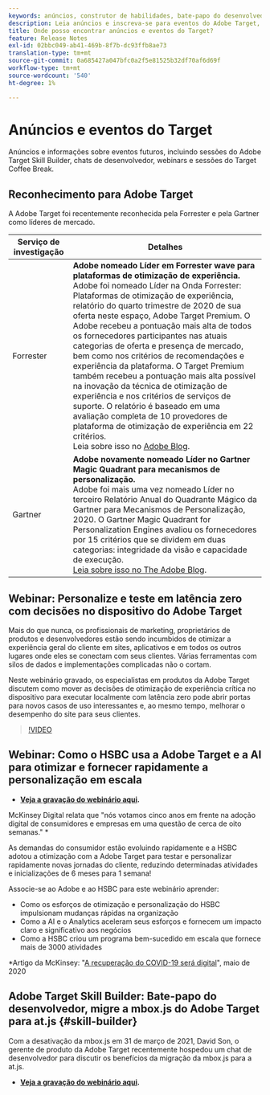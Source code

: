 ```yaml
---
keywords: anúncios, construtor de habilidades, bate-papo do desenvolvedor, café break, eventos, forrester, gartner, webinar
description: Leia anúncios e inscreva-se para eventos do Adobe Target, incluindo sessões do Skill Builder, bate-papos do desenvolvedor e do gerente de produto, webinars e muito mais.
title: Onde posso encontrar anúncios e eventos do Target?
feature: Release Notes
exl-id: 02bbc049-ab41-469b-8f7b-dc93ffb8ae73
translation-type: tm+mt
source-git-commit: 0a685427a047bfc0a2f5e81525b32df70af6d69f
workflow-type: tm+mt
source-wordcount: '540'
ht-degree: 1%

---
```


# Anúncios e eventos do Target

Anúncios e informações sobre eventos futuros, incluindo sessões do Adobe Target Skill Builder, chats de desenvolvedor, webinars e sessões do Target Coffee Break.

## Reconhecimento para Adobe Target

A Adobe Target foi recentemente reconhecida pela Forrester e pela Gartner como líderes de mercado.

| Serviço de investigação | Detalhes |
| --- | --- |
| Forrester | **Adobe nomeado Líder em Forrester wave para plataformas de otimização de experiência.**<br> Adobe foi nomeado Líder na Onda Forrester: Plataformas de otimização de experiência, relatório do quarto trimestre de 2020 de sua oferta neste espaço, Adobe Target Premium. O Adobe recebeu a pontuação mais alta de todos os fornecedores participantes nas atuais categorias de oferta e presença de mercado, bem como nos critérios de recomendações e experiência da plataforma. O Target Premium também recebeu a pontuação mais alta possível na inovação da técnica de otimização de experiência e nos critérios de serviços de suporte. O relatório é baseado em uma avaliação completa de 10 provedores de plataforma de otimização de experiência em 22 critérios.<br>Leia sobre isso no  [Adobe Blog](https://blog.adobe.com/en/2020/11/24/adobe-named-leader-in-forrester-wave-report-experience-optimization-platforms.html). |
| Gartner | **Adobe novamente nomeado Líder no Gartner Magic Quadrant para mecanismos de personalização.**<br> Adobe foi mais uma vez nomeado Líder no terceiro Relatório Anual do Quadrante Mágico da Gartner para Mecanismos de Personalização, 2020. O Gartner Magic Quadrant for Personalization Engines avaliou os fornecedores por 15 critérios que se dividem em duas categorias: integridade da visão e capacidade de execução.<br>[Leia sobre isso no The Adobe Blog](https://theblog.adobe.com/adobe-again-named-leader-in-gartner-magic-quadrant-for-personalization-engines/). |

## Webinar: Personalize e teste em latência zero com decisões no dispositivo do Adobe Target

Mais do que nunca, os profissionais de marketing, proprietários de produtos e desenvolvedores estão sendo incumbidos de otimizar a experiência geral do cliente em sites, aplicativos e em todos os outros lugares onde eles se conectam com seus clientes. Várias ferramentas com silos de dados e implementações complicadas não o cortam.

Neste webinário gravado, os especialistas em produtos da Adobe Target discutem como mover as decisões de otimização de experiência crítica no dispositivo para executar localmente com latência zero pode abrir portas para novos casos de uso interessantes e, ao mesmo tempo, melhorar o desempenho do site para seus clientes.

>[!VIDEO](https://video.tv.adobe.com/v/328148)

## Webinar: Como o HSBC usa a Adobe Target e a AI para otimizar e fornecer rapidamente a personalização em escala

* **[Veja a gravação do webinário aqui](https://seminars.adobeconnect.com/ps4ozlg7qfdy/?proto=true).**

McKinsey Digital relata que &quot;nós votamos cinco anos em frente na adoção digital de consumidores e empresas em uma questão de cerca de oito semanas.&quot; *

As demandas do consumidor estão evoluindo rapidamente e a HSBC adotou a otimização com a Adobe Target para testar e personalizar rapidamente novas jornadas do cliente, reduzindo determinadas atividades e inicializações de 6 meses para 1 semana!

Associe-se ao Adobe e ao HSBC para este webinário aprender:

* Como os esforços de otimização e personalização do HSBC impulsionam mudanças rápidas na organização
* Como a AI e o Analytics aceleram seus esforços e fornecem um impacto claro e significativo aos negócios
* Como a HSBC criou um programa bem-sucedido em escala que fornece mais de 3000 atividades

*Artigo da McKinsey: &quot;[A recuperação do COVID-19 será digital](https://www.mckinsey.com/business-functions/mckinsey-digital/our-insights/the-covid-19-recovery-will-be-digital-a-plan-for-the-first-90-days#)&quot;, maio de 2020

## Adobe Target Skill Builder: Bate-papo do desenvolvedor, migre a mbox.js do Adobe Target para at.js {#skill-builder}

Com a desativação da mbox.js em 31 de março de 2021, David Son, o gerente de produto da Adobe Target recentemente hospedou um chat de desenvolvedor para discutir os benefícios da migração da mbox.js para a at.js.

* **[Veja a gravação do webinário aqui](https://seminars.adobeconnect.com/ptdo6mfo6qn6/?proto=true).**

